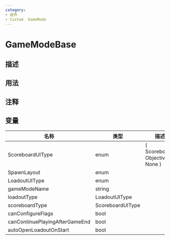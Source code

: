 ```yaml
---
category: 
- 组件
- Custom  GameMode
---
```

# GameModeBase
## 描述

## 用法

## 注释

## 变量
| 名称 | 类型 | 描述 |
| ----------- | ----------- | ----------- |
| ScoreboardUIType | enum | ( Scoreboard, Objectives, None ) |  
| SpawnLayout | enum |  |  
| LoadoutUIType | enum |  |  
| gameModeName  | string |  |  
| loadoutType  | LoadoutUIType |  |  
| scoreboardType  | ScoreboardUIType |  |  
| canConfigureFlags  | bool |  |  
| canContinuePlayingAfterGameEnd  | bool |  |  
| autoOpenLoadoutOnStart  | bool |  |  
